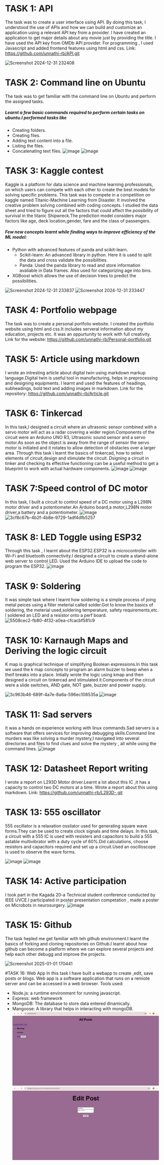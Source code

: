 # TASK 1: API 
The task was to create a user interface using API.
By doing this task, I understood the use of APIs and how we can build and customize an application using a relevant API key from a provider.
I have created an application to get major details about any movie just by providing the title. I have used the API key from OMDb API provider.
For programming , I used Javascript and added frontend features using html and css.
Link: https://github.com/unnathi-rb/API.git

![Screenshot 2024-12-31 232408](https://github.com/user-attachments/assets/e5231a07-a5a1-452b-a211-30b968175e35)

# TASK 2: Command line on Ubuntu
The task was to get familiar with the command line on Ubuntu and perform the assigned tasks.
##### Learnt a few basic commands required to perform certain tasks on ubuntu.I performed tasks like
- Creating folders.
- Creating files.
- Adding text content into a file.
- Listing the files.
- Concatenating text files.
![image](https://github.com/user-attachments/assets/b27974e9-d8dc-4f73-8323-0f123bc9f056)
![image](https://github.com/user-attachments/assets/3544c547-1932-4293-8790-cced10c3ed3e)

# TASK 3: Kaggle contest
Kaggle is a platform for data science and machine learning professionals, on which users can compete with each other to create the best models for solving specific problems.
This task was to compete in a competition on kaggle named Titanic-Machine Learning from Disaster. It involved the creative problem solving combined with coding concepts. I studied the data sheet and tried to figure out all the factors that could affect the possibility of survival in the titanic Shipwreck.The prediction model considers major factors like age, deck location,gender, fare and the class of passengers.

##### Few new concepts learnt while finding ways to improve efficiency of the ML model:
- Python with advanced features of panda and scikit-learn.
  - Scikit-learn: An advanced library in python. Here it is used to split the data and cross validate the possibilities.
  - Panda: Used the panda library to read and store information avaliable in Data frames. Also used for categorizing age into bins.
- XGBoost which allows the use of decision trees to predict the possibilities.
  
![Screenshot 2024-12-31 233837](https://github.com/user-attachments/assets/8af7d8bd-29ba-4648-b255-8eb48e101a6c)
![Screenshot 2024-12-31 233447](https://github.com/user-attachments/assets/48913638-fdc8-424f-b06f-3b6014e79eaf)


# TASK 4: Portfolio webpage
The task was to create a personal portfolio website.
I created the portfolio website using html and css.It includes serveral information about my education, projects etc. It was an oppurtunity to work with full creativity.
Link for the website:
https://github.com/unnathi-rb/Personal-portfolio.git

# TASK 5: Article using markdown
I wrote an intresting article about digital twin using markdown markup language.Digital twin is useful tool in manufacturing, helps in preprocessing and designing equipments.
I learnt and used the features of headings, subheadings, bold text and adding images in markdown.
Link for the repository:
https://github.com/unnathi-rb/Article.git

# TASK 6: Tinkercad
In this task,I designed a circuit where an ultrasonic sensor combined with a servo motor will act as a radar covering a wider region.Components of the circuit were an Arduino UNO R3, Ultrasonic sound sensor and a servo motor.As soon as the object is away from the range of sensor the servo motor is initiated and it rotates to allow detection of obstacles over a larger area. 
Through this task i learnt the basics of tinkercad, how to select elements of circuit,design and stimulate the circuit. Dsigning a circuit in tinker and checking its effective functioning can be a useful method to get a blueprint to work with actual hardware components.
![image](https://github.com/user-attachments/assets/c2864462-967e-40c7-b106-72adff220d9c)
![image](https://github.com/user-attachments/assets/17725382-f21b-4e7e-a56f-57a1282474ea)


# TASK 7:Speed control of DC motor
In this task, I built a circuit to control speed of a DC motor using a L298N motor driver and a potentiometer.An Arduino board,a motor,L298N motor driver,a battery and a potentiometer.
![image](https://github.com/user-attachments/assets/23a0bdc0-ca99-46b8-bc4b-7ce7185e9309)
![3cf8c67b-4b2f-4b8e-9729-1adf4dfb5257](https://github.com/user-attachments/assets/c7f472e6-cee8-414e-a23f-192c716ef21e)

# TASK 8: LED Toggle using ESP32
Through this task , I learnt about the ESP32.ESP32 is a microcontroller with Wi-Fi and bluetooth connectivity.I designed a circuit to create a stand-alone web server to control LED. Used the Arduino IDE to upload the code to program the ESP32.
![image](https://github.com/user-attachments/assets/e6ac7934-d16b-4e5e-ad2e-a76af01ce09f)

# TASK 9: Soldering
It was simple task where I learnt how soldering is a simple process of joing metal peices using a filler meterial called solder.Got to know the basics of soldering, the meterial used,soldering temperature, safety requirements,etc. I soldered an LED and a resistor onto a perf board.
![5508cec2-fb80-4f32-a0ea-cfcacbf581c9](https://github.com/user-attachments/assets/4d8c6cba-fe1b-495e-9308-c9bd4311d196)

# TASK 10: Karnaugh Maps and Deriving the logic circuit
K map is graphical technique of simplifying Boolean expressions.In this task we used the k map concepts to program an alarm buzzer to beep when a theif breaks into a place. Intially wrote the logic using kmap and then designed a circuit on tinkercad and stimulated it.Components of the circuit were a slide switches, AND gate, NOT gate, buzzer and power supply.

![3c963b46-689f-4a7e-8a6a-596ec108535a](https://github.com/user-attachments/assets/25ae6efd-2d6a-4f30-94f5-d33a5c5c69b5)
![image](https://github.com/user-attachments/assets/0bf32a9c-8767-4529-9fe3-5073033722d8)


# TASK 11: Sad servers
It was a hands on experience working with linux commands.Sad servers is a software that offers services for improving debugging skills.Command line murders was like solving a murder mystery,I navigated into several directories and files to find clues and solve the mystery , all while using the command lines.
![image](https://github.com/user-attachments/assets/21a05355-1a77-4bd0-8466-ca4e5717f56d)


# TASK 12: Datasheet Report writing
I wrote a report on L293D Motor driver.Learnt a lot about this IC ,it has a capacity to control two DC motors at a time. Wrote a report about this using markdown.
Link: https://github.com/unnathi-rb/L293D-.git


# TASK 13: 555 oscillator
555 oscillator is a relaxation ossilator used for generating square wave forms.They can be used to create clock signals and time delays.
In this task, a circuit with a 555 IC is used with resisters and capacitors to build a 555 astable multivibrator with a duty cycle of 60%.Did calculations, choose resistors and capacitors required and set up a circuit.Used an oscilloscope is used to observe the wave forms.

![image](https://github.com/user-attachments/assets/a7fdee23-f6be-45ef-b878-cef6dd06a0fb)
![image](https://github.com/user-attachments/assets/8156c7a3-db21-4058-9797-b83fdcded3cc)

# TASK 14: Active participation
I took part in the Kagada 20-a Technical student conference conducted by IEEE UVCE.I participated in poster presentation competation , made a poster on Microbots in neurosurgery.
![image](https://github.com/user-attachments/assets/781b8fe5-f88c-4a70-91a7-08a038849bcf)


# TASK 15: Github
The task hepled me get familiar with teh github environment.I learnt the basics of forking and cloning repositories on Github.I learnt about how github can become a platform where we can explore several projects and help each other debugg and improve the projects.

![Screenshot 2025-01-01 170441](https://github.com/user-attachments/assets/828c90ff-fb24-46ac-b285-6bc207710a83)

#TASK 16: Web App
In this task I have built a webapp to create ,edit, save posts or blogs. Web app is a software application that runs on a remiote server and can be accessed in a web browser. Tools used:
- Node.js: a runtime environment for running javascript.
- Express: web framework 
- MongoDB: The database to store data entered dinamically.
- Mangoose: A library that helps in interacting with mongoDB.
![image](https://github.com/unnathi-rb/report-marvel/blob/main/Screenshot%202025-03-29%20132529.png?raw=true)
![image](https://github.com/unnathi-rb/report-marvel/blob/main/Screenshot%202025-03-29%20125012.png?raw=true)






